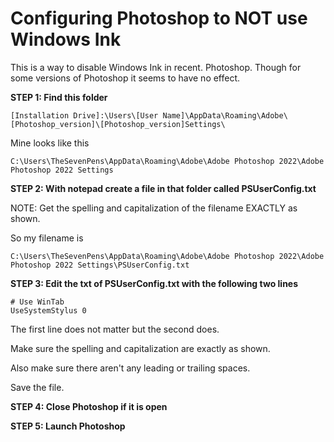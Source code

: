 # Configuring Photoshop to NOT use Windows Ink

This is a way to disable Windows Ink in recent. Photoshop. Though for some versions of Photoshop it seems to have no effect.

**STEP 1: Find this folder**

```
[Installation Drive]:\Users\[User Name]\AppData\Roaming\Adobe\[Photoshop_version]\[Photoshop_version]Settings\
```

Mine looks like this

```
C:\Users\TheSevenPens\AppData\Roaming\Adobe\Adobe Photoshop 2022\Adobe Photoshop 2022 Settings
```

**STEP 2: With notepad create a file in that folder called PSUserConfig.txt**

NOTE: Get the spelling and capitalization of the filename EXACTLY as shown.

So my filename is

```
C:\Users\TheSevenPens\AppData\Roaming\Adobe\Adobe Photoshop 2022\Adobe Photoshop 2022 Settings\PSUserConfig.txt
```

**STEP 3: Edit the txt of PSUserConfig.txt with the following two lines**

```
# Use WinTab  
UseSystemStylus 0  
```

The first line does not matter but the second does.

Make sure the spelling and capitalization are exactly as shown.

Also make sure there aren't any leading or trailing spaces.

Save the file.

**STEP 4: Close Photoshop if it is open**

**STEP 5: Launch Photoshop**
